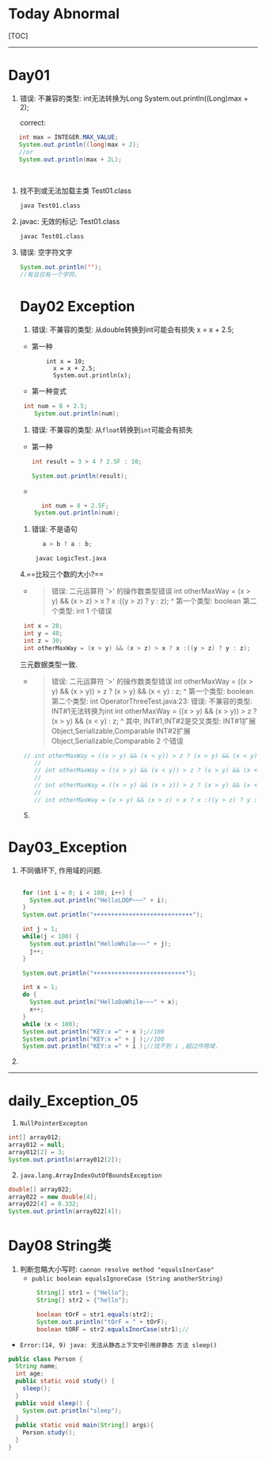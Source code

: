 # Today Abnormal

[TOC]

------

# Day01

1. 错误: 不兼容的类型: int无法转换为Long
       System.out.println((Long)max + 2);

   correct:   

```java 
   int max = INTEGER.MAX_VALUE;
   System.out.println((long)max + 2);
   //or
   System.out.println(max + 2L);
```

   

​    

1. 找不到或无法加载主类 Test01.class

   `java Test01.class`  

2. javac: 无效的标记: Test01.class

   `javac Test01.class`

3. 错误: 空字符文字

   ```java
   System.out.println('');
   //有且仅有一个字符。
   ```

   

   # Day02 Exception

   1. 错误: 不兼容的类型: 从double转换到int可能会有损失
           x = x + 2.5;

   - 第一种

     ```jav
       	 int x = 10;
           x = x + 2.5;
           System.out.println(x);
     ```

   - 第一种变式

   ```java
   	int num = 8 + 2.5;
       System.out.println(num);
   ```

   

   1. 错误: 不兼容的类型: 从`float`转换到`int`可能会有损失

   - 第一种

     ```java
     int result = 3 > 4 ? 2.5F : 10;
     
     System.out.println(result);
     ```

   - 

   ```java
    	 int num = 8 + 2.5F;
       System.out.println(num);
   ```

   

   1. 错误: 不是语句

      ```java
         a > b ? a : b;
      ```

      ` javac LogicTest.java`

   

   4.==比较三个数的大小?==

   

   - > 错误: 二元运算符 '>' 的操作数类型错误
     >    int otherMaxWay = (x > y) && (x > z) > x ? x :((y > z) ? y : z);
     >                                         ^
     >  第一个类型:  boolean
     >  第二个类型: int
     > 1 个错误

   

   ```java
    int x = 20;
    int y = 40;
    int z = 30;   
    int otherMaxWay = (x > y) && (x > z) > x ? x :((y > z) ? y : z);
   
   ```

   三元数据类型一致.

   - > 错误: 二元运算符 '>' 的操作数类型错误
     >     int otherMaxWay = ((x > y) && (x > y)) > z ? (x > y) && (x < y) : z;
     >                                            ^
     >   第一个类型:  boolean
     >   第二个类型: int
     > OperatorThreeTest.java:23: 错误: 不兼容的类型: INT#1无法转换为int
     >     int otherMaxWay = ((x > y) && (x > y)) > z ? (x > y) && (x < y) : z;
     >                                                ^
     >   其中, INT#1,INT#2是交叉类型:
     >     INT#1扩展Object,Serializable,Comparable<? extends INT#2>
     >     INT#2扩展Object,Serializable,Comparable<?>
     > 2 个错误

   

   ```java
   	// int otherMaxWay = ((x > y) && (x < y)) > z ? (x > y) && (x < y) : z;
       //
       // int otherMaxWay = ((x > y) && (x < y)) > z ? (x > y) && (x < y) : z;
       //
       // int otherMaxWay = ((x > y) && (x > z)) > z ? (x > y) && (x < y) : z;
       //
       // int otherMaxWay = (x > y) && (x > z) > x ? x :((y > z) ? y : z);
   ```

   

   

   5.

# Day03_Exception

1. 不同循环下, 作用域的问题.

```java
	
	for (int i = 0; i < 100; i++) {
      System.out.println("HelloLOOP~~~" + i);
    }
    System.out.println("++++++++++++++++++++++++++++");

    int j = 1;
    while(j < 100) {
      System.out.println("HelloWhile~~~" + j);
      j++;
    }

    System.out.println("++++++++++++++++++++++++++");

    int x = 1;
    do {
      System.out.println("HelloDoWhile~~~" + x);
      x++;
    }
    while (x < 100);
    System.out.println("KEY:x =" + x );//100
    System.out.println("KEY:x =" + j );//100
    System.out.println("KEY:x =" + i );//找不到 i ,超过作用域.

```



2.

______





# daily_Exception_05

1.  `NullPointerExcepton`

```java
int[] array012;
array012 = null;
array012[2] = 3;
System.out.println(array012[2]);
```

2. `java.lang.ArrayIndexOutOfBoundsException`



```java
double[] array022;
array022 = new double[4];
array022[4] = 0.332;
System.out.println(array022[4]);
```



# Day08 String类

1. 判断忽略大小写时: `cannon resolve method "equalsInorCase"`
   - `public boolean equalsIgnoreCase (String anotherString)`

```java
		String[] str1 = {"Hello"};
        String[] str2 = {"hello"};

        boolean tOrF = str1.equals(str2);
        System.out.println("tOrF = " + tOrF);
        boolean tORF = str2.equalsInorCase(str1);//
```

- `Error:(14, 9) java: 无法从静态上下文中引用非静态 方法 sleep()`

```java
public class Person {
  String name;
  int age;
  public static void study() {
    sleep();    
  }
  public void sleep() {
    System.out.println("sleep");
  }
  public static void main(String[] args){
    Person.study();
  }
}
```

